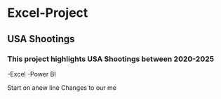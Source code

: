# Excel-Project
## USA Shootings 
### This project highlights USA Shootings between 2020-2025
-Excel
-Power BI 

Start on anew line
Changes to our me

